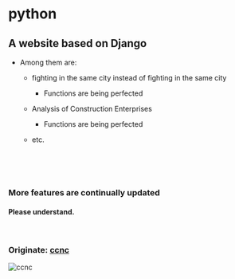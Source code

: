 python
======
A website based on Django
---------------------------
* Among them are: 


  * fighting in the same city instead of fighting in the same city
  
    * Functions are being perfected
    
  * Analysis of Construction Enterprises
    
    * Functions are being perfected
  
  * etc.
<br>
<br>
<br>


### More features are continually updated
#### Please understand.

<br>

### Originate: [ccnc](http://www.ednc.cc/)
![ccnc](http://www.ednc.cc/views/ednc/img/logo.png "中北交通logo.png")  
